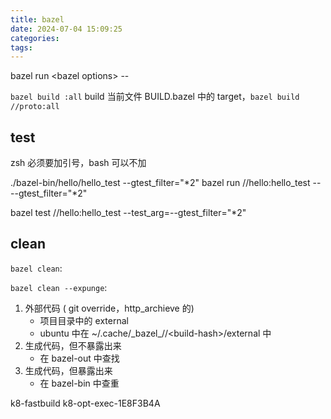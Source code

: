 ```yaml
---
title: bazel
date: 2024-07-04 15:09:25
categories:
tags:
---
```


<!-- more -->

bazel run \<bazel options> <target> -- <executable options>

`bazel build :all` build 当前文件 BUILD.bazel 中的 target，`bazel build //proto:all`

## test

zsh 必须要加引号，bash 可以不加

./bazel-bin/hello/hello_test --gtest_filter="*2"
bazel run //hello:hello_test -- --gtest_filter="*2"

bazel test //hello:hello_test --test_arg=--gtest_filter="*2"

## clean

`bazel clean`:

`bazel clean --expunge`:

1. 外部代码 ( git override，http\_archieve 的)
    - 项目目录中的 external
    - ubuntu 中在 ~/.cache/\_bazel\_/<username>/\<build-hash\>/external 中
2. 生成代码，但不暴露出来
    - 在 bazel-out 中查找
3. 生成代码，但暴露出来
    - 在 bazel-bin 中查重

k8-fastbuild
k8-opt-exec-1E8F3B4A
